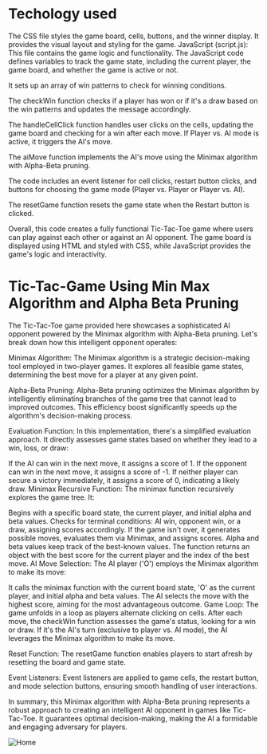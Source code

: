 # Techology used
The CSS file styles the game board, cells, buttons, and the winner display. It provides the visual layout and styling for the game.
JavaScript (script.js): This file contains the game logic and functionality.
The JavaScript code defines variables to track the game state, including the current player, the game board, and whether the game is active or not.

It sets up an array of win patterns to check for winning conditions.

The checkWin function checks if a player has won or if it's a draw based on the win patterns and updates the message accordingly.

The handleCellClick function handles user clicks on the cells, updating the game board and checking for a win after each move. If Player vs. AI mode is active, it triggers the AI's move.

The aiMove function implements the AI's move using the Minimax algorithm with Alpha-Beta pruning.

The code includes an event listener for cell clicks, restart button clicks, and buttons for choosing the game mode (Player vs. Player or Player vs. AI).

The resetGame function resets the game state when the Restart button is clicked.

Overall, this code creates a fully functional Tic-Tac-Toe game where users can play against each other or against an AI opponent. The game board is displayed using HTML and styled with CSS, while JavaScript provides the game's logic and interactivity.


# Tic-Tac-Game Using Min Max Algorithm and Alpha Beta Pruning 
The Tic-Tac-Toe game provided here showcases a sophisticated AI opponent powered by the Minimax algorithm with Alpha-Beta pruning. Let's break down how this intelligent opponent operates:

Minimax Algorithm:
The Minimax algorithm is a strategic decision-making tool employed in two-player games. It explores all feasible game states, determining the best move for a player at any given point.

Alpha-Beta Pruning:
Alpha-Beta pruning optimizes the Minimax algorithm by intelligently eliminating branches of the game tree that cannot lead to improved outcomes. This efficiency boost significantly speeds up the algorithm's decision-making process.

Evaluation Function:
In this implementation, there's a simplified evaluation approach. It directly assesses game states based on whether they lead to a win, loss, or draw:

If the AI can win in the next move, it assigns a score of 1.
If the opponent can win in the next move, it assigns a score of -1.
If neither player can secure a victory immediately, it assigns a score of 0, indicating a likely draw.
Minimax Recursive Function:
The minimax function recursively explores the game tree. It:

Begins with a specific board state, the current player, and initial alpha and beta values.
Checks for terminal conditions: AI win, opponent win, or a draw, assigning scores accordingly.
If the game isn't over, it generates possible moves, evaluates them via Minimax, and assigns scores.
Alpha and beta values keep track of the best-known values.
The function returns an object with the best score for the current player and the index of the best move.
AI Move Selection:
The AI player ('O') employs the Minimax algorithm to make its move:

It calls the minimax function with the current board state, 'O' as the current player, and initial alpha and beta values.
The AI selects the move with the highest score, aiming for the most advantageous outcome.
Game Loop:
The game unfolds in a loop as players alternate clicking on cells. After each move, the checkWin function assesses the game's status, looking for a win or draw. If it's the AI's turn (exclusive to player vs. AI mode), the AI leverages the Minimax algorithm to make its move.

Reset Function:
The resetGame function enables players to start afresh by resetting the board and game state.

Event Listeners:
Event listeners are applied to game cells, the restart button, and mode selection buttons, ensuring smooth handling of user interactions.

In summary, this Minimax algorithm with Alpha-Beta pruning represents a robust approach to creating an intelligent AI opponent in games like Tic-Tac-Toe. It guarantees optimal decision-making, making the AI a formidable and engaging adversary for players. 




![Home](https://github.com/pankit01999/Tic-Tac-Game/assets/143706134/e9c3bf12-4cac-4287-8159-25ff0c07246d)
